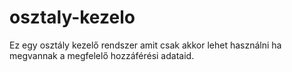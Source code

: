 # osztaly-kezelo

Ez egy osztály kezelő rendszer amit csak akkor lehet használni ha megvannak a megfelelő hozzáférési adataid.
